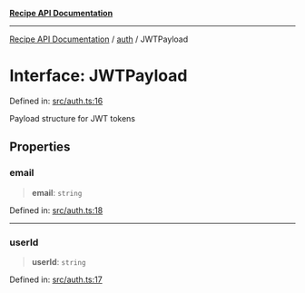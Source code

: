 [**Recipe API Documentation**](../../README.md)

***

[Recipe API Documentation](../../modules.md) / [auth](../README.md) / JWTPayload

# Interface: JWTPayload

Defined in: [src/auth.ts:16](https://github.com/arniber21/hackNYU-backend/blob/41dfafae9a025c928f718d5b479421bfcaba11bf/src/auth.ts#L16)

Payload structure for JWT tokens

## Properties

### email

> **email**: `string`

Defined in: [src/auth.ts:18](https://github.com/arniber21/hackNYU-backend/blob/41dfafae9a025c928f718d5b479421bfcaba11bf/src/auth.ts#L18)

***

### userId

> **userId**: `string`

Defined in: [src/auth.ts:17](https://github.com/arniber21/hackNYU-backend/blob/41dfafae9a025c928f718d5b479421bfcaba11bf/src/auth.ts#L17)
